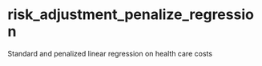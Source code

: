 # risk_adjustment_penalize_regression
Standard and penalized linear regression on health care costs
